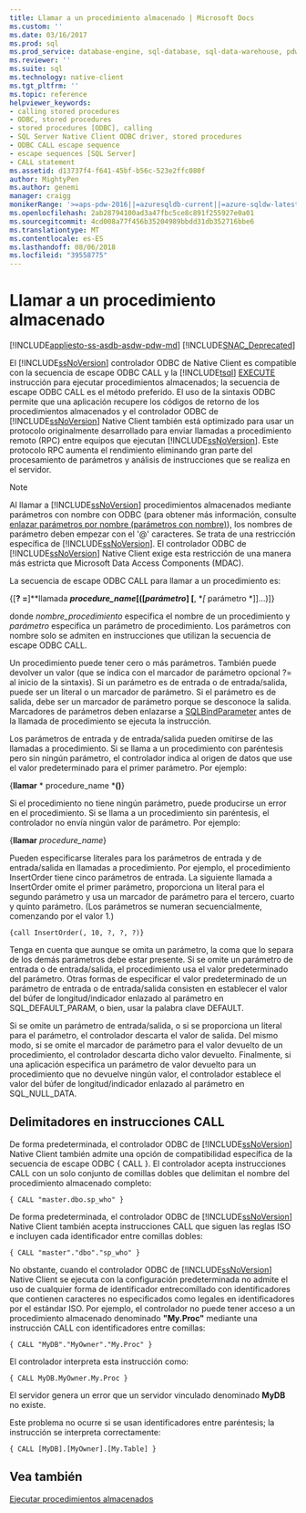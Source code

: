 ```yaml
---
title: Llamar a un procedimiento almacenado | Microsoft Docs
ms.custom: ''
ms.date: 03/16/2017
ms.prod: sql
ms.prod_service: database-engine, sql-database, sql-data-warehouse, pdw
ms.reviewer: ''
ms.suite: sql
ms.technology: native-client
ms.tgt_pltfrm: ''
ms.topic: reference
helpviewer_keywords:
- calling stored procedures
- ODBC, stored procedures
- stored procedures [ODBC], calling
- SQL Server Native Client ODBC driver, stored procedures
- ODBC CALL escape sequence
- escape sequences [SQL Server]
- CALL statement
ms.assetid: d13737f4-f641-45bf-b56c-523e2ffc080f
author: MightyPen
ms.author: genemi
manager: craigg
monikerRange: '>=aps-pdw-2016||=azuresqldb-current||=azure-sqldw-latest||>=sql-server-2016||=sqlallproducts-allversions||>=sql-server-linux-2017'
ms.openlocfilehash: 2ab28794100ad3a47fbc5ce8c891f255927e0a01
ms.sourcegitcommit: 4cd008a77f456b35204989bbdd31db352716bbe6
ms.translationtype: MT
ms.contentlocale: es-ES
ms.lasthandoff: 08/06/2018
ms.locfileid: "39558775"
---
```

# <a name="calling-a-stored-procedure"></a>Llamar a un procedimiento almacenado
[!INCLUDE[appliesto-ss-asdb-asdw-pdw-md](../../includes/appliesto-ss-asdb-asdw-pdw-md.md)]
[!INCLUDE[SNAC_Deprecated](../../includes/snac-deprecated.md)]

  El [!INCLUDE[ssNoVersion](../../includes/ssnoversion-md.md)] controlador ODBC de Native Client es compatible con la secuencia de escape ODBC CALL y la [!INCLUDE[tsql](../../includes/tsql-md.md)] [EXECUTE](../../t-sql/language-elements/execute-transact-sql.md) instrucción para ejecutar procedimientos almacenados; la secuencia de escape ODBC CALL es el método preferido. El uso de la sintaxis ODBC permite que una aplicación recupere los códigos de retorno de los procedimientos almacenados y el controlador ODBC de [!INCLUDE[ssNoVersion](../../includes/ssnoversion-md.md)] Native Client también está optimizado para usar un protocolo originalmente desarrollado para enviar llamadas a procedimiento remoto (RPC) entre equipos que ejecutan [!INCLUDE[ssNoVersion](../../includes/ssnoversion-md.md)]. Este protocolo RPC aumenta el rendimiento eliminando gran parte del procesamiento de parámetros y análisis de instrucciones que se realiza en el servidor.  
  
> [!NOTE]  
>  Al llamar a [!INCLUDE[ssNoVersion](../../includes/ssnoversion-md.md)] procedimientos almacenados mediante parámetros con nombre con ODBC (para obtener más información, consulte [enlazar parámetros por nombre (parámetros con nombre)](http://go.microsoft.com/fwlink/?LinkID=209721)), los nombres de parámetro deben empezar con el '\@' caracteres. Se trata de una restricción específica de [!INCLUDE[ssNoVersion](../../includes/ssnoversion-md.md)]. El controlador ODBC de [!INCLUDE[ssNoVersion](../../includes/ssnoversion-md.md)] Native Client exige esta restricción de una manera más estricta que Microsoft Data Access Components (MDAC).  
  
 La secuencia de escape ODBC CALL para llamar a un procedimiento es:  
  
 {[**? =**]**llamada ***procedure_name*[([*parámetro*] [**, **[* parámetro *]]...)]}  
  
 donde *nombre_procedimiento* especifica el nombre de un procedimiento y *parámetro* especifica un parámetro de procedimiento. Los parámetros con nombre solo se admiten en instrucciones que utilizan la secuencia de escape ODBC CALL.  
  
 Un procedimiento puede tener cero o más parámetros. También puede devolver un valor (que se indica con el marcador de parámetro opcional ?= al inicio de la sintaxis). Si un parámetro es de entrada o de entrada/salida, puede ser un literal o un marcador de parámetro. Si el parámetro es de salida, debe ser un marcador de parámetro porque se desconoce la salida. Marcadores de parámetros deben enlazarse a [SQLBindParameter](../../relational-databases/native-client-odbc-api/sqlbindparameter.md) antes de la llamada de procedimiento se ejecuta la instrucción.  
  
 Los parámetros de entrada y de entrada/salida pueden omitirse de las llamadas a procedimiento. Si se llama a un procedimiento con paréntesis pero sin ningún parámetro, el controlador indica al origen de datos que use el valor predeterminado para el primer parámetro. Por ejemplo:  
  
 {**llamar** * procedure_name ***()**}  
  
 Si el procedimiento no tiene ningún parámetro, puede producirse un error en el procedimiento. Si se llama a un procedimiento sin paréntesis, el controlador no envía ningún valor de parámetro. Por ejemplo:  
  
 {**llamar** *procedure_name*}  
  
 Pueden especificarse literales para los parámetros de entrada y de entrada/salida en llamadas a procedimiento. Por ejemplo, el procedimiento InsertOrder tiene cinco parámetros de entrada. La siguiente llamada a InsertOrder omite el primer parámetro, proporciona un literal para el segundo parámetro y usa un marcador de parámetro para el tercero, cuarto y quinto parámetro. (Los parámetros se numeran secuencialmente, comenzando por el valor 1.)  
  
```  
{call InsertOrder(, 10, ?, ?, ?)}  
```  
  
 Tenga en cuenta que aunque se omita un parámetro, la coma que lo separa de los demás parámetros debe estar presente. Si se omite un parámetro de entrada o de entrada/salida, el procedimiento usa el valor predeterminado del parámetro. Otras formas de especificar el valor predeterminado de un parámetro de entrada o de entrada/salida consisten en establecer el valor del búfer de longitud/indicador enlazado al parámetro en SQL_DEFAULT_PARAM, o bien, usar la palabra clave DEFAULT.  
  
 Si se omite un parámetro de entrada/salida, o si se proporciona un literal para el parámetro, el controlador descarta el valor de salida. Del mismo modo, si se omite el marcador de parámetro para el valor devuelto de un procedimiento, el controlador descarta dicho valor devuelto. Finalmente, si una aplicación especifica un parámetro de valor devuelto para un procedimiento que no devuelve ningún valor, el controlador establece el valor del búfer de longitud/indicador enlazado al parámetro en SQL_NULL_DATA.  
  
## <a name="delimiters-in-call-statements"></a>Delimitadores en instrucciones CALL  
 De forma predeterminada, el controlador ODBC de [!INCLUDE[ssNoVersion](../../includes/ssnoversion-md.md)] Native Client también admite una opción de compatibilidad específica de la secuencia de escape ODBC { CALL }. El controlador acepta instrucciones CALL con un solo conjunto de comillas dobles que delimitan el nombre del procedimiento almacenado completo:  
  
```  
{ CALL "master.dbo.sp_who" }  
```  
  
 De forma predeterminada, el controlador ODBC de [!INCLUDE[ssNoVersion](../../includes/ssnoversion-md.md)] Native Client también acepta instrucciones CALL que siguen las reglas ISO e incluyen cada identificador entre comillas dobles:  
  
```  
{ CALL "master"."dbo"."sp_who" }  
```  
  
 No obstante, cuando el controlador ODBC de [!INCLUDE[ssNoVersion](../../includes/ssnoversion-md.md)] Native Client se ejecuta con la configuración predeterminada no admite el uso de cualquier forma de identificador entrecomillado con identificadores que contienen caracteres no especificados como legales en identificadores por el estándar ISO. Por ejemplo, el controlador no puede tener acceso a un procedimiento almacenado denominado **"My.Proc"** mediante una instrucción CALL con identificadores entre comillas:  
  
```  
{ CALL "MyDB"."MyOwner"."My.Proc" }  
```  
  
 El controlador interpreta esta instrucción como:  
  
```  
{ CALL MyDB.MyOwner.My.Proc }  
```  
  
 El servidor genera un error que un servidor vinculado denominado **MyDB** no existe.  
  
 Este problema no ocurre si se usan identificadores entre paréntesis; la instrucción se interpreta correctamente:  
  
```  
{ CALL [MyDB].[MyOwner].[My.Table] }  
```  
  
## <a name="see-also"></a>Vea también  
 [Ejecutar procedimientos almacenados](../../relational-databases/native-client-odbc-stored-procedures/running-stored-procedures.md)  
  
  
